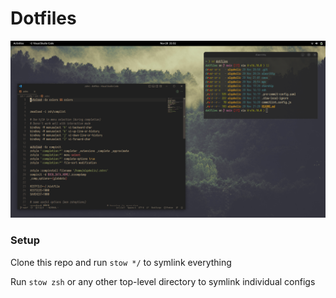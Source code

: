 # Dotfiles

![Rice](preview.png)

### Setup

Clone this repo and run `stow */` to symlink everything

Run `stow zsh` or any other top-level directory to symlink individual configs
